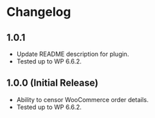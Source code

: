 # Changelog

## 1.0.1
* Update README description for plugin.
* Tested up to WP 6.6.2.

## 1.0.0 (Initial Release)
* Ability to censor WooCommerce order details.
* Tested up to WP 6.6.2.
